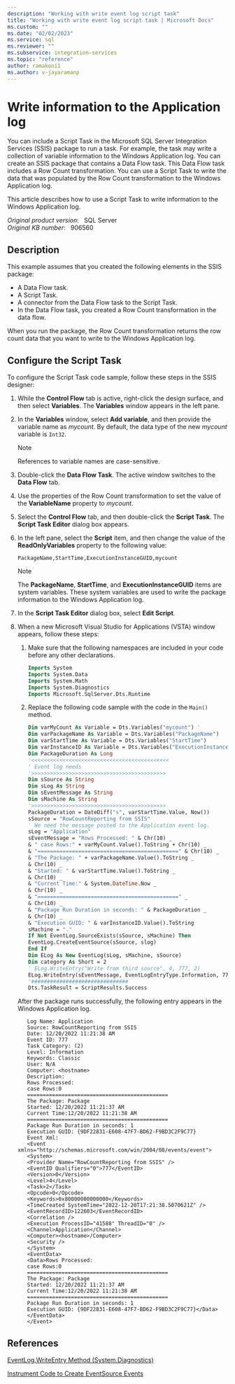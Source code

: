 ```yaml
---
description: "Working with write event log script task"
title: "Working with write event log script task | Microsoft Docs"
ms.custom: ""
ms.date: "02/02/2023"
ms.service: sql
ms.reviewer: ""
ms.subservice: integration-services
ms.topic: "reference"
author: ramakoni1
ms.author: v-jayaramanp
---
```


# Write information to the Application log

You can include a Script Task in the Microsoft SQL Server Integration Services (SSIS) package to run a task. For example, the task may write a collection of variable information to the Windows Application log. You can create an SSIS package that contains a Data Flow task. This Data Flow task includes a Row Count transformation. You can use a Script Task to write the data that was populated by the Row Count transformation to the Windows Application log.

This article describes how to use a Script Task to write information to the Windows Application log.

_Original product version_: &nbsp; SQL Server  
_Original KB number_: &nbsp; 906560

## Description

This example assumes that you created the following elements in the SSIS package:

- A Data Flow task.
- A Script Task.
- A connector from the Data Flow task to the Script Task.
- In the Data Flow task, you created a Row Count transformation in the data flow.

When you run the package, the Row Count transformation returns the row count data that you want to write to the Windows Application log.

## Configure the Script Task

To configure the Script Task code sample, follow these steps in the SSIS designer:

1. While the **Control Flow** tab is active, right-click the design surface, and then select **Variables**. The **Variables** window appears in the left pane.

1. In the **Variables** window, select **Add variable**, and then provide the variable name as *mycount*. By default, the data type of the new *mycount* variable is `Int32`.

      > [!NOTE]
      > References to variable names are case-sensitive.

1. Double-click the **Data Flow Task**. The active window switches to the **Data Flow** tab.

1. Use the properties of the Row Count transformation to set the value of the **VariableName** property to *mycount*.

1. Select the **Control Flow** tab, and then double-click the **Script Task**. The **Script Task Editor** dialog box appears.

1. In the left pane, select the **Script** item, and then change the value of the **ReadOnlyVariables** property to the following value:

    `PackageName,StartTime,ExecutionInstanceGUID,mycount`

    > [!NOTE]
    > The **PackageName**, **StartTime**, and **ExecutionInstanceGUID** items are system variables. These system variables are used to write the package information to the Windows Application log.

1. In the **Script Task Editor** dialog box, select **Edit Script**.

1. When a new Microsoft Visual Studio for Applications (VSTA) window appears, follow these steps:

    1. Make sure that the following namespaces are included in your code before any other declarations.

        ```vb
        Imports System 
        Imports System.Data
        Imports System.Math
        Imports System.Diagnostics
        Imports Microsoft.SqlServer.Dts.Runtime
        ```

    1. Replace the following code sample with the code in the `Main()` method.

        ```vb
        Dim varMyCount As Variable = Dts.Variables("mycount") '
        Dim varPackageName As Variable = Dts.Variables("PackageName")
        Dim varStartTime As Variable = Dts.Variables("StartTime")
        Dim varInstanceID As Variable = Dts.Variables("ExecutionInstanceGUID")
        Dim PackageDuration As Long
        '<<<<<<<<<<<<<<<<<<<<<<<<<<<<<<<<<<<<<<<<<<<<
        ' Event log needs
        '>>>>>>>>>>>>>>>>>>>>>>>>>>>>>>>>>>>>>>>>>>>
        Dim sSource As String
        Dim sLog As String
        Dim sEventMessage As String
        Dim sMachine As String
        '>>>>>>>>>>>>>>>>>>>>>>>>>>>>>>>>>>>>>>>>>>>
        PackageDuration = DateDiff("s", varStartTime.Value, Now())
        sSource = "RowCountReporting from SSIS"
        ' We need the message posted to the Application event log.
        sLog = "Application"
        sEventMessage = "Rows Processed: " & Chr(10) _
        & " case Rows:" + varMyCount.Value().ToString + Chr(10) _
        & "=============================================" & Chr(10) _
        & "The Package: " + varPackageName.Value().ToString _
        & Chr(10) _
        & "Started: " & varStartTime.Value().ToString _
        & Chr(10) _
        & "Current Time:" & System.DateTime.Now _
        & Chr(10) _
        & "=============================================" _
        & Chr(10) _
        & "Package Run Duration in seconds: " & PackageDuration _
        & Chr(10) _
        & "Execution GUID: " & varInstanceID.Value().ToString
        sMachine = "."
        If Not EventLog.SourceExists(sSource, sMachine) Then
        EventLog.CreateEventSource(sSource, slog)
        End If
        Dim ELog As New EventLog(sLog, sMachine, sSource)
        Dim category As Short = 2
        ' ELog.WriteEntry("Write from third source", 4, 777, 2)
        ELog.WriteEntry(sEventMessage, EventLogEntryType.Information, 777, category)
        '###############################
        Dts.TaskResult = ScriptResults.Success
        ```

    After the package runs successfully, the following entry appears in the Windows Application log.

     ```output
        Log Name: Application
        Source: RowCountReporting from SSIS
        Date: 12/20/2022 11:21:38 AM
        Event ID: 777
        Task Category: (2)
        Level: Information
        Keywords: Classic
        User: N/A
        Computer: <hostname>
        Description:
        Rows Processed:
        case Rows:0
        =============================================
        The Package: Package
        Started: 12/20/2022 11:21:37 AM
        Current Time:12/20/2022 11:21:38 AM
        =============================================
        Package Run Duration in seconds: 1
        Execution GUID: {9DF22831-E608-47F7-BD62-F9BD3C2F9C77}
        Event Xml:
        <Event xmlns="http://schemas.microsoft.com/win/2004/08/events/event">
        <System>
        <Provider Name="RowCountReporting from SSIS" />
        <EventID Qualifiers="0">777</EventID>
        <Version>0</Version>
        <Level>4</Level>
        <Task>2</Task>
        <Opcode>0</Opcode>
        <Keywords>0x80000000000000</Keywords>
        <TimeCreated SystemTime="2022-12-20T17:21:38.5070621Z" />
        <EventRecordID>122603</EventRecordID>
        <Correlation />
        <Execution ProcessID="41588" ThreadID="0" />
        <Channel>Application</Channel>
        <Computer><hostname>/Computer>
        <Security />
        </System>
        <EventData>
        <Data>Rows Processed:
        case Rows:0
        =============================================
        The Package: Package
        Started: 12/20/2022 11:21:37 AM
        Current Time:12/20/2022 11:21:38 AM
        =============================================
        Package Run Duration in seconds: 1
        Execution GUID: {9DF22831-E608-47F7-BD62-F9BD3C2F9C77}</Data>
        </EventData>
        </Event>
    ```

## References

[EventLog.WriteEntry Method (System.Diagnostics)](/dotnet/api/system.diagnostics.eventlog.writeentry?view=windowsdesktop-7.0&preserve-view=true)

[Instrument Code to Create EventSource Events](/dotnet/core/diagnostics/eventsource-instrumentation)